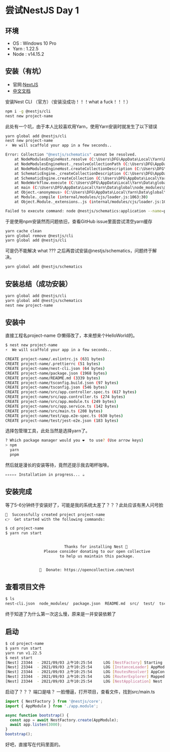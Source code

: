 # 尝试NestJS Day 1

## 环境

- OS : Windows 10 Pro
- Yarn : 1.22.5
- Node : v14.15.2

## 安装（有坑）

- 官网:[NextJS](https://nestjs.com/)
- [中文文档](https://docs.nestjs.cn/)

安装Nest CLI （官方）（安装没成功！！！what a fuck！！！）

```bash
npm i -g @nestjs/cli
nest new project-name
```

此处有一个坑，由于本人比较喜欢用Yarn，使用Yarn安装时就发生了以下错误

```bash
yarn global add @nestjs/cli
nest new project-name
⚡  We will scaffold your app in a few seconds..

Error: Collection "@nestjs/schematics" cannot be resolved.
    at NodeModulesEngineHost.resolve (C:\Users\DFG\AppData\Local\Yarn\Data\global\node_modules\@angular-devkit\schematics\tools\node-module-engine-host.js:75:19)
    at NodeModulesEngineHost._resolveCollectionPath (C:\Users\DFG\AppData\Local\Yarn\Data\global\node_modules\@angular-devkit\schematics\tools\node-module-engine-host.js:80:37)
    at NodeModulesEngineHost.createCollectionDescription (C:\Users\DFG\AppData\Local\Yarn\Data\global\node_modules\@angular-devkit\schematics\tools\file-system-engine-host-base.js:118:27)
    at SchematicEngine._createCollectionDescription (C:\Users\DFG\AppData\Local\Yarn\Data\global\node_modules\@angular-devkit\schematics\src\engine\engine.js:162:40)
    at SchematicEngine.createCollection (C:\Users\DFG\AppData\Local\Yarn\Data\global\node_modules\@angular-devkit\schematics\src\engine\engine.js:155:43)
    at NodeWorkflow.execute (C:\Users\DFG\AppData\Local\Yarn\Data\global\node_modules\@angular-devkit\schematics\src\workflow\base.js:101:41)     
    at main (C:\Users\DFG\AppData\Local\Yarn\Data\global\node_modules\@angular-devkit\schematics-cli\bin\schematics.js:254:14)
    at Object.<anonymous> (C:\Users\DFG\AppData\Local\Yarn\Data\global\node_modules\@angular-devkit\schematics-cli\bin\schematics.js:361:5)       
    at Module._compile (internal/modules/cjs/loader.js:1063:30)
    at Object.Module._extensions..js (internal/modules/cjs/loader.js:1092:10)

Failed to execute command: node @nestjs/schematics:application --name=project-name --directory=undefined --no-dry-run --no-skip-git --package-manager=undefined --language="ts" --collection="@nestjs/schematics"
```

于是使用npm安装然而问题依旧，查看GitHub issue里面尝试清空yarn缓存

```bash
yarn cache clean
yarn global remove @nestjs/cli
yarn global add @nestjs/cli
```

可是仍不能解决 what ??? 之后再尝试安装@nestjs/schematics，问题终于解决。

```bash
yarn global add @nestjs/schematics
```

## 安装总结（成功安装）

```bash
yarn global add @nestjs/cli
yarn global add @nestjs/schematics
nest new project-name
```

## 安装中

直接工程名project-name 😓懒得改了，本来想来个HelloWorld的。

```bash
$ nest new project-name
⚡  We will scaffold your app in a few seconds..

CREATE project-name/.eslintrc.js (631 bytes)
CREATE project-name/.prettierrc (51 bytes)        
CREATE project-name/nest-cli.json (64 bytes)      
CREATE project-name/package.json (1968 bytes)     
CREATE project-name/README.md (3339 bytes)        
CREATE project-name/tsconfig.build.json (97 bytes)
CREATE project-name/tsconfig.json (546 bytes)     
CREATE project-name/src/app.controller.spec.ts (617 bytes)
CREATE project-name/src/app.controller.ts (274 bytes)
CREATE project-name/src/app.module.ts (249 bytes)
CREATE project-name/src/app.service.ts (142 bytes)
CREATE project-name/src/main.ts (208 bytes)
CREATE project-name/test/app.e2e-spec.ts (630 bytes)
CREATE project-name/test/jest-e2e.json (183 bytes)
```

选择包管理工具，此处当然是选择yarn了。

```bash
? Which package manager would you ❤️  to use? (Use arrow keys)
> npm
  yarn
  pnpm
```

然后就是漫长的安装等待，竟然还提示我去喝杯咖啡。

```bash
▹▹▹▹▹ Installation in progress... ☕
```

## 安装完成

等了5-6分钟终于安装好了，可能是我的系统太差了？？？此处应该有黑人问号脸

```bash
🚀  Successfully created project project-name
👉  Get started with the following commands:

$ cd project-name
$ yarn run start


                          Thanks for installing Nest 🙏
                 Please consider donating to our open collective
                        to help us maintain this package.


               🍷  Donate: https://opencollective.com/nest


```

## 查看项目文件

```bash
$ ls
nest-cli.json  node_modules/  package.json  README.md  src/  test/  tsconfig.build.json  tsconfig.json  yarn.lock
```

终于知道了为什么第一次这么慢，原来是一并安装依赖了

## 启动

```bash
$ cd project-name
$ yarn run start
yarn run v1.22.5
$ nest start
[Nest] 23344  - 2021/09/03 上午10:25:54     LOG [NestFactory] Starting Nest application...
[Nest] 23344  - 2021/09/03 上午10:25:54     LOG [InstanceLoader] AppModule dependencies initialized +33ms
[Nest] 23344  - 2021/09/03 上午10:25:54     LOG [RoutesResolver] AppController {/}: +5ms
[Nest] 23344  - 2021/09/03 上午10:25:54     LOG [RouterExplorer] Mapped {/, GET} route +5ms
[Nest] 23344  - 2021/09/03 上午10:25:54     LOG [NestApplication] Nest application successfully started +2ms
```

启动了？？？ 端口是啥？ 一脸懵逼，打开项目，查看文件，找到src/main.ts

```ts
import { NestFactory } from '@nestjs/core';
import { AppModule } from './app.module';

async function bootstrap() {
  const app = await NestFactory.create(AppModule);
  await app.listen(3000);
}
bootstrap();
```

好吧，直接写在代码里面的。
